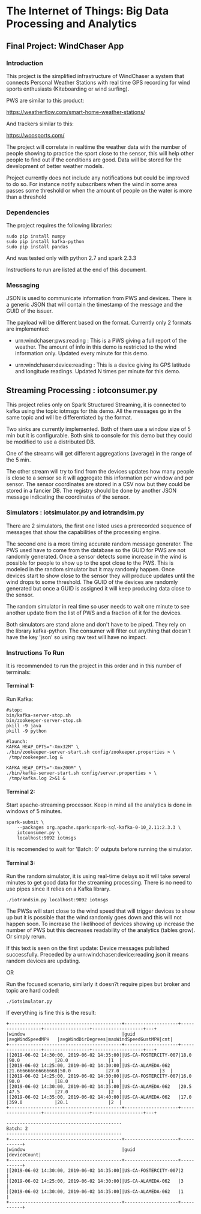 # The Internet of Things: Big Data Processing and Analytics

## Final Project: WindChaser App

### Introduction

This project is the simplified infrastructure of WindChaser a system that
connects Personal Weather Stations with real time GPS recording for wind
sports enthusiasts (Kiteboarding or wind surfing).

PWS are similar to this product:

https://weatherflow.com/smart-home-weather-stations/

And trackers similar to this:

https://woosports.com/

The project will correlate in realtime the weather data with the number of
people showing to practice the sport close to the sensor, this will help other
people to find out if the conditions are good. Data will be stored for the
development of better weather models.

Project currently does not include any notifications but could be improved to
do so. For instance notify subscribers when the wind in some area passes some
threshold or when the amount of people on the water is more than a threshold

### Dependencies

The project requires the following libraries:

~~~
sudo pip install numpy
sudo pip install kafka-python
sudo pip install pandas
~~~

And was tested only with python 2.7 and spark 2.3.3

Instructions to run are listed at the end of this document.

### Messaging

JSON is used to communicate information from PWS and devices. There is a
generic JSON that will contain the timestamp of the message and the GUID of
the issuer.

The payload will be different based on the format. Currently only 2 formats are
implemented:

 * urn:windchaser:pws:reading : This is a PWS giving a full report of the
   weather. The amount of info in this demo is restricted to the wind
   information only. Updated every minute for this demo.

 * urn:windchaser:device:reading : This is a device giving its GPS latitude
   and longitude readings. Updated N times per minute for this demo.

## Streaming Processing : iotconsumer.py

This project relies only on Spark Structured Streaming, it is connected to
kafka using the topic iotmsgs for this demo. All the messages go in the same
topic and will be differentiated by the format.

Two sinks are currently implemented. Both of them use a window size of 5 min
but it is configurable. Both sink to console for this demo but they could be
modified to use a distributed DB.

One of the streams will get different aggregations (average) in the range of
the 5 min.

The other stream will try to find from the devices updates how many people is
close to a sensor so it will aggregate this information per window and per
sensor. The sensor coordinates are stored in a CSV now but they could be stored
in a fancier DB. The registry should be done by another JSON message indicating
the coordinates of the sensor.

### Simulators : iotsimulator.py and iotrandsim.py

There are 2 simulators, the first one listed uses a prerecorded sequence of
messages that show the capabilities of the processing engine.

The second one is a more timing accurate random message generator. The PWS used
have to come from the database so the GUID for PWS are not randomly generated.
Once a sensor detects some increase in the wind is possible for people to show
up to the spot close to the PWS. This is modeled in the random simulator but
it may randomly happen. Once devices start to show close to the sensor they
will produce updates until the wind drops to some threshold. The GUID of the 
devices are randomly generated but once a GUID is assigned it will keep
producing data close to the sensor.

The random simulator in real time so user needs to wait one minute to see
another update from the list of PWS and a fraction of it for the devices.

Both simulators are stand alone and don't have to be piped. They rely on the
library kafka-python. The consumer will filter out anything that doesn't have
the key 'json' so using raw text will have no impact.

### Instructions To Run

It is recommended to run the project in this order and in this number of
terminals:

#### Terminal 1:

Run Kafka:

~~~
#stop:
bin/kafka-server-stop.sh
bin/zookeeper-server-stop.sh
pkill -9 java
pkill -9 python

#launch:
KAFKA_HEAP_OPTS="-Xmx32M" \
./bin/zookeeper-server-start.sh config/zookeeper.properties > \
 /tmp/zookeeper.log & 

KAFKA_HEAP_OPTS="-Xmx200M" \
./bin/kafka-server-start.sh config/server.properties > \
 /tmp/kafka.log 2>&1 &
~~~

#### Terminal 2:

Start apache-streaming processor. Keep in mind all the analytics is done in
windows of 5 minutes.

~~~
spark-submit \
    --packages org.apache.spark:spark-sql-kafka-0-10_2.11:2.3.3 \
    iotconsumer.py \
    localhost:9092 iotmsgs
~~~

It is recomended to wait for 'Batch: 0' outputs before running the simulator.

#### Terminal 3:

Run the random simulator, it is using real-time delays so it will take several
minutes to get good data for the streaming processing. There is no need to use
pipes since it relies on a Kafka library.

~~~
./iotrandsim.py localhost:9092 iotmsgs
~~~

The PWSs will start close to the wind speed that will trigger devices to show
up but it is possible that the wind randomly goes down and this will not happen
soon. To increase the likelihood of devices showing up increase the number of
PWS but this decreases readability of the analytics (tables grow). Or simply
rerun.

If this text is seen on the first update: Device messages published
successfully. Preceded by a urn:windchaser:device:reading json it means random
devices are updating.


OR

Run the focused scenario, similarly it doesn?t require pipes but broker and
topic are hard coded:

~~~
./iotsimulator.py
~~~

If everything is fine this is the result:

~~~
+------------------------------------------+--------------------+------------------+-----------------+-------------------+---+
|window                                    |guid                |avgWindSpeedMPH   |avgWindDirDegrees|maxWindSpeedGustMPH|cnt|
+------------------------------------------+--------------------+------------------+-----------------+-------------------+---+
|[2019-06-02 14:30:00, 2019-06-02 14:35:00]|US-CA-FOSTERCITY-007|18.0              |90.0             |20.0               |1  |
|[2019-06-02 14:25:00, 2019-06-02 14:30:00]|US-CA-ALAMEDA-062   |21.666666666666668|50.0             |27.0               |3  |
|[2019-06-02 14:25:00, 2019-06-02 14:30:00]|US-CA-FOSTERCITY-007|16.0              |90.0             |18.0               |1  |
|[2019-06-02 14:30:00, 2019-06-02 14:35:00]|US-CA-ALAMEDA-062   |20.5              |47.5             |27.0               |2  |
|[2019-06-02 14:35:00, 2019-06-02 14:40:00]|US-CA-ALAMEDA-062   |17.0              |359.0            |20.1               |2  |
+------------------------------------------+--------------------+------------------+-----------------+-------------------+---+

-------------------------------------------
Batch: 2
-------------------------------------------
+------------------------------------------+--------------------+-----------+
|window                                    |guid                |deviceCount|
+------------------------------------------+--------------------+-----------+
|[2019-06-02 14:30:00, 2019-06-02 14:35:00]|US-CA-FOSTERCITY-007|2          |
|[2019-06-02 14:25:00, 2019-06-02 14:30:00]|US-CA-ALAMEDA-062   |3          |
|[2019-06-02 14:30:00, 2019-06-02 14:35:00]|US-CA-ALAMEDA-062   |1          |
+------------------------------------------+--------------------+-----------+
~~~


